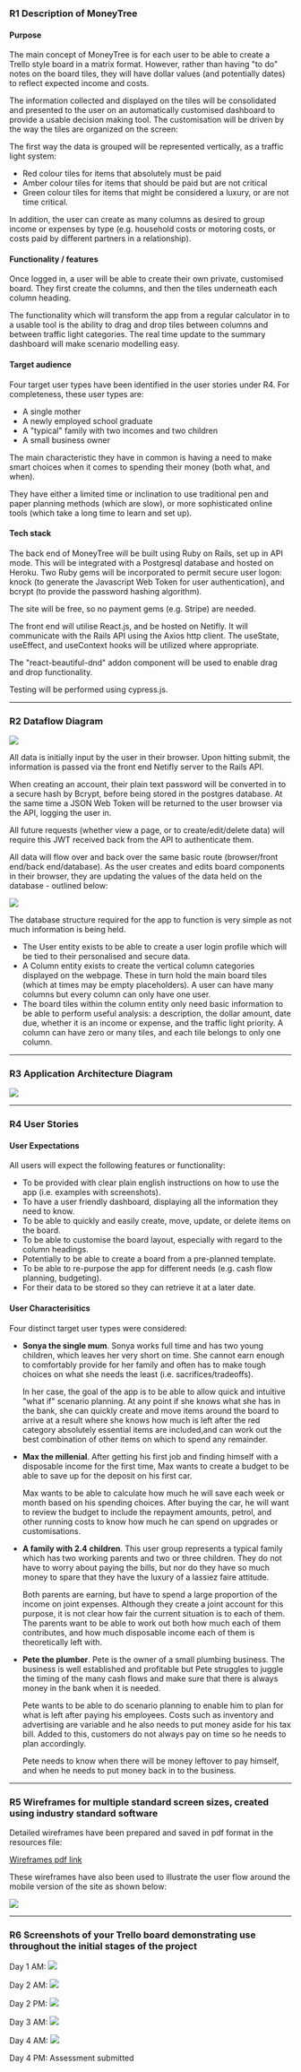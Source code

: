 ### R1 Description of MoneyTree

#### Purpose

The main concept of MoneyTree is for each user to be able to create a Trello style board in a matrix format. However, rather than having "to do" notes on the board tiles, they will have dollar values (and potentially dates) to reflect expected income and costs. 

The information collected and displayed on the tiles will be consolidated and presented to the user on an automatically customised dashboard to provide a usable decision making tool. The customisation will be driven by the way the tiles are organized on the screen: 

The first way the data is grouped will be represented vertically, as a traffic light system:

- Red colour tiles for items that absolutely must be paid
- Amber colour tiles for items that should be paid but are not critical
- Green colour tiles for items that might be considered a luxury, or are not time critical. 

In addition, the user can create as many columns as desired to group income or expenses by type (e.g. household costs or motoring costs, or costs paid by different partners in a relationship).


#### Functionality / features

Once logged in, a user will be able to create their own private, customised board. They first create the columns, and then the tiles underneath each column heading. 

The functionality which will transform the app from a regular calculator in to a usable tool is the ability to drag and drop tiles between columns and between traffic light categories. The real time update to the summary dashboard will make scenario modelling easy.


#### Target audience

Four target user types have been identified in the user stories under R4. For completeness, these user types are:

- A single mother
- A newly employed school graduate
- A "typical" family with two incomes and two children
- A small business owner

The main characteristic they have in common is having a need to make smart choices when it comes to spending their money (both what, and when). 

They have either a limited time or inclination to use traditional pen and paper planning methods (which are slow), or more sophisticated online tools (which take a long time to learn and set up). 

#### Tech stack

The back end of MoneyTree will be built using Ruby on Rails, set up in API mode. This will be integrated with a Postgresql database and hosted on Heroku. Two Ruby gems will be incorporated to permit secure user logon: knock (to generate the Javascript Web Token for user authentication), and bcrypt (to provide the password hashing algorithm).   

The site will be free, so no payment gems (e.g. Stripe) are needed.

The front end will utilise React.js, and be hosted on Netifly. It will communicate with the Rails API using the Axios http client. The useState, useEffect, and useContext hooks will be utilized where appropriate.

The "react-beautiful-dnd" addon component will be used to enable drag and drop functionality.

Testing will be performed using cypress.js.

<hr>

### R2 Dataflow Diagram

<img src="Resources/DataDiagram.png">

All data is initially input by the user in their browser. Upon hitting submit, the information is passed via the front end Netifly server to the Rails API.

When creating an account, their plain text password will be converted in to a secure hash by Bcrypt, before being stored in the postgres database. At the same time a JSON Web Token will be returned to the user browser via the API, logging the user in.

All future requests (whether view a page, or to create/edit/delete data) will require this JWT received back from the API to authenticate them. 

All data will flow over and back over the same basic route (browser/front end/back end/database). As the user creates and edits board components in their browser, they are updating the values of the data held on the database - outlined below: 

<img src="Resources/ERD.png">

The database structure required for the app to function is very simple as not much information is being held.

- The User entity exists to be able to create a user login profile which will be tied to their personalised and secure data.
- A Column entity exists to create the vertical column categories displayed on the webpage. These in turn hold the main board tiles (which at times may be empty placeholders). A user can have many columns but every column can only have one user.
- The board tiles within the column entity only need basic  information to be able to perform useful analysis: a description, the dollar amount, date due, whether it is an income or expense, and the traffic light priority. A column can have zero or many tiles, and each tile belongs to only one column. 

<hr>

### R3 Application Architecture Diagram

<img src="Resources/AADiagram.png">

<hr>

### R4 User Stories

#### User Expectations

All users will expect the following features or functionality:

- To be provided with clear plain english instructions on how to use the app (i.e. examples with screenshots).
- To have a user friendly dashboard, displaying all the information they need to know.
- To be able to quickly and easily create, move, update, or delete items on the board.
- To be able to customise the board layout, especially with regard to the column headings.
- Potentially to be able to create a board from a pre-planned template.
- To be able to re-purpose the app for different needs (e.g. cash flow planning, budgeting).
- For their data to be stored so they can retrieve it at a later date.

#### User Characterisitics

Four distinct target user types were considered: 

- **Sonya the single mum**. Sonya works full time and has two young children, which leaves her very short on time. She cannot earn enough to comfortably provide for her family and often has to make tough choices on what she needs the least (i.e. sacrifices/tradeoffs).

    In her case, the goal of the app is to be able to allow quick and intuitive "what if" scenario planning. At any point if she knows what she has in the bank, she can quickly create and move items around the board to arrive at a result where she knows how much is left after the red category absolutely essential items are included,and can work out the best combination of other items on which to spend any remainder.   
   
- **Max the millenial**. After getting his first job and finding himself with a disposable income for the first time, Max wants to create a budget to be able to save up for the deposit on his first car. 
  
    Max wants to be able to calculate how much he will save each week or month based on his spending choices. After buying the car, he will want to review the budget to include the repayment amounts, petrol, and other running costs to know how much he can spend on upgrades or customisations.

- **A family with 2.4 children**. This user group represents a typical family which has two working parents and two or three children. They do not have to worry about paying the bills, but nor do they have so much money to spare that they have the luxury of a lassiez faire attitude.

    Both parents are earning, but have to spend a large proportion of the income on joint expenses. Although they create a joint account for this purpose, it is not clear how fair the current situation is to each of them. The parents want to be able to work out both how much each of them contributes, and how much disposable income each of them is theoretically left with.

- **Pete the plumber**. Pete is the owner of a small plumbing business. The business is well established and profitable but Pete struggles to juggle the timing of the many cash flows and make sure that there is always money in the bank when it is needed.

    Pete wants to be able to do scenario planning to enable him to plan for what is left after paying his employees. Costs such as inventory and advertising are variable and he also needs to put money aside for his tax bill. Added to this, customers do not always pay on time so he needs to plan accordingly.
    
    Pete needs to know when there will be money leftover to pay himself, and when he needs to put money back in to the business.

<hr>

### R5 Wireframes for multiple standard screen sizes, created using industry standard software	

Detailed wireframes have been prepared and saved in pdf format in the resources file:

<a href="Resources/moneytree_wireframes.pdf">Wireframes pdf link</a>

These wireframes have also been used to illustrate the user flow around the mobile version of the site as shown below:

<img src="Resources/User_flow.png">

<hr>


### R6 Screenshots of your Trello board demonstrating use throughout the initial stages of the project	

Day 1 AM:
<img src="Resources/PM screenshots/1 Mon 13 Jul 2020 09∶58∶16 .png">

Day 2 AM:
<img src="Resources/PM screenshots/2 Tues 14 July 10:16:46.png">

Day 2 PM:
<img src="Resources/PM screenshots/3 Tues 14 July 15:41:21.png">

Day 3 AM:
<img src="Resources/PM screenshots/4 Wednesday 15 July 10:34:08.png">

Day 4 AM:
<img src="Resources/PM screenshots/5 Thursday 16 July 10:08:42.png">

Day 4 PM:
Assessment submitted